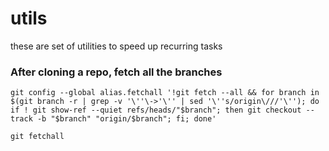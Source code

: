 # utils
these are set of utilities to speed up recurring tasks

### After cloning a repo, fetch all the branches 

```
git config --global alias.fetchall '!git fetch --all && for branch in $(git branch -r | grep -v '\''\->'\'' | sed '\''s/origin\///'\''); do if ! git show-ref --quiet refs/heads/"$branch"; then git checkout --track -b "$branch" "origin/$branch"; fi; done'
```
```
git fetchall
```



